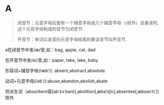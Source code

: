 # A

> 闭音节：元音字母后面有一个辅音字母或几个辅音字母（r除外）且重读时,这个元音字母构成的音节为闭音节. 
>
> 开音节：单词以发音的元音字母结尾的重读音节叫开音节.

a在闭音节中发/æ/音,如：bag, apple, cat, dad

在开音节中发/ei/音,如：paper, take, lake, baby 



形容词+辅音字母(/æbˈ/): absent,abstract,absolute

动词+元音字母(/əbˈ/):abuse,abandon,abolish,abate

但派生词（absorbent英\[əbˈzɔːbənt\],abolition\[ˌæbəˈlɪʃn\],absentee\[ˌæbsənˈtiː\]\)除外
